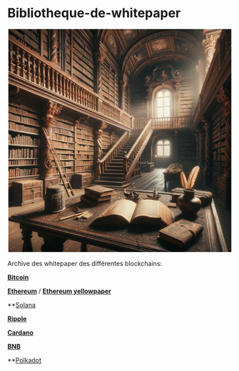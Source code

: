 # Bibliotheque-de-whitepaper

<div align="center">
  <img src="https://github.com/AllyPry/Bibliotheque-de-whitepaper/blob/main/librairy.png" width="500" alt="alt text">
</div>


Archive des whitepaper des différentes blockchains:


**[Bitcoin](https://bitcoin.org/bitcoin.pdf)**

**[Ethereum](https://ethereum.org/fr/whitepaper)** / **[Ethereum yellowpaper](https://ethereum.github.io/yellowpaper/paper.pdf)**

**[Solana](https://solana.com/solana-whitepaper.pdf)

**[Ripple](https://ripple.com/files/ripple_consensus_whitepaper.pdf)**

**[Cardano](https://api-new.whitepaper.io/documents/pdf?id=HkUIhFWhL)**

**[BNB](https://www.exodus.com/assets/docs/binance-coin-whitepaper.pdf)**

**[Polkadot](https://assets.polkadot.network/Polkadot-whitepaper.pdf)



